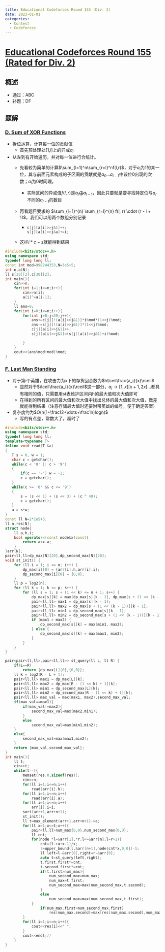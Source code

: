 ```yaml
---
title: Educational Codeforces Round 155 (Div. 2)
date: 2023-01-01
categories:
  - Contest
  - Codeforces
---
```


# [Educational Codeforces Round 155 (Rated for Div. 2)](https://codeforces.com/contest/1879)

## 概述

- 通过：ABC
- 补题：DF

## 题解

### [D. Sum of XOR Functions](https://codeforces.com/contest/1879/problem/D)

- 拆位运算，计算每一位的贡献值
  - 首先预处理处[1,i]上的异或$a_i$
- 从左到有开始遍历，并对每一位进行合统计。
  - 先看较为简单的计算$\sum_{l=1}^n\sum_{r=l}^nf(l,r)$，对于$a_i$为1的某一位，其与前面元素构成的子区间的贡献就是$a_0\dots a_{i-1}$中该位0出现的次数；$a_i$为0时同理。
  
    - 实际区间的异或值$f(l,r)$是$a_r\bigoplus a_{l-1}$，因此只要就是要寻找特定位与$a_r$不同的$a_{l-1}$的数目
  
  - 再看题目要求的 $\sum_{l=1}^{n} \sum_{r=l}^{n} f(l, r) \cdot (r - l + 1)$，我们可以用两个数组分别记录
  
    - ```c++
      c[j][a[i]>>j&1]++;
      s[j][a[i]>>j&a]+=i;
      ```
  
  - 这样$i*c-s$就能得到结果

```c++
#include<bits/stdc++.h>
using namespace std;
typedef long long ll;
const int mod=998244353,N=3e5+5;
int n,a[N];
ll s[30][2],c[30][2];
int main(){
    cin>>n;
    for(int i=1;i<=n;i++){
        cin>>a[i];
        a[i]^=a[i-1];
    }
    ll ans=0;
    for(int i=0;i<=n;i++){
        for(int j=0;j<30;j++){
            ans+=c[j][!(a[i]>>j&1)]*i%mod*(1<<j)%mod;
            ans-=s[j][!(a[i]>>j&1)]*(1<<j)%mod;
            c[j][a[i]>>j&1]++;
            s[j][a[i]>>j&1]=(s[j][a[i]>>j&1]+i)%mod;

        }
    }
    cout<<(ans%mod+mod)%mod;
}
```

### [F. Last Man Standing](https://codeforces.com/contest/1879/problem/F)

- 对于第i个英雄，在攻击力为x下的存货回合数为$h\lceil\frac{a_i}{x}\rceil$
  - 显然对于$\lceil\frac{a_i}{x}\rceil$这一部分，$a_i\to[1,x][x+1,2x]\dots$都具有相同的值，只需要用st表维护区间内h的最大值和次大值即可
  - 在得到的所有区间的最大值和次大值中找出总体的最大值和次大值，做差就能得到结果（注意存储最大值时还要附带英雄的编号，便于确定答案）
- 复杂度约为$O(n(1+\frac12+\dots+\frac1n)logn)$
  - 写的有点差，常数大了，超时了

```c++
#include<bits/stdc++.h>
using namespace std;
typedef long long ll;
template<typename T>
inline void read(T &a)
{
   T s = 0, w = 1;
   char c = getchar();
   while(c < '0' || c > '9')
   {
       if(c == '-') w = -1;
       c = getchar();
   }
   while(c >= '0' && c <= '9')
   {
       s = (s << 1) + (s << 3) + (c ^ 48);
       c = getchar();
   }
   a = s*w;
}
const ll N=2*1e5+5;
ll n,res[N];
struct node{
    ll a,h,i;
    bool operator<(const node&x)const{
        return a<x.a;
    }
}arr[N];
pair<ll,ll>dp_max[N][20],dp_second_max[N][20];
void st_init() {
    for (ll i = 1; i <= n; i++) {
        dp_max[i][0] = {arr[i].h,arr[i].i};
        dp_second_max[i][0] = {0,0};
    }
    ll p = log2(n);
    for (ll k = 1; k <= p; k++) {
        for (ll s = 1; s + (1 << k) <= n + 1; s++) {
            dp_max[s][k] = max(dp_max[s][k - 1], dp_max[s + (1 << (k - 1))][k - 1]);
            pair<ll,ll> max1 = dp_max[s][k - 1];
            pair<ll,ll> max2 = dp_max[s + (1 << (k - 1))][k - 1];
            pair<ll,ll> min1 = dp_second_max[s][k - 1];
            pair<ll,ll> min2 = dp_second_max[s + (1 << (k - 1))][k - 1];
            if (max1 > max2) {
                dp_second_max[s][k] = max(min1, max2);
            } else {
                dp_second_max[s][k] = max(max1, min2);
            }
        }
    }
}

pair<pair<ll,ll>,pair<ll,ll>> st_query(ll L, ll R) {
    if(L==R)
        return {dp_max[L][0],{0,0}};
    ll k = log2(R - L + 1);
    pair<ll,ll> max1 = dp_max[L][k];
    pair<ll,ll> max2 = dp_max[R - (1 << k) + 1][k];
    pair<ll,ll> min1 = dp_second_max[L][k];
    pair<ll,ll> min2 = dp_second_max[R - (1 << k) + 1][k];
    pair<ll,ll> max_val = max(max1, max2),second_max_val;
    if(max_val==max1){
        if(max_val!=max2){
            second_max_val=max(max2,min1);
        }
        else
            second_max_val=max(min1,min2);
    }
    else{
        second_max_val=max(max1,min2);
    }
    return {max_val,second_max_val};
}
int main(){
    ll t;
    cin>>t;
    while(t--){
        memset(res,0,sizeof(res));
        cin>>n;
        for(ll i=1;i<=n;i++)
            read(arr[i].h);
        for(ll i=1;i<=n;i++)
            read(arr[i].a);
        for(ll i=1;i<=n;i++)
            arr[i].i=i;
        sort(arr+1,arr+n+1);
        st_init();
        ll t=max_element(arr+1,arr+n+1)->a;
        for(ll x=1;x<=t;x++){
            pair<ll,ll>num_max{0,0},num_second_max{0,0};
            ll cnt;
            for(node *l=&arr[1],*r;l<=&arr[n];l=r+1){
                cnt=(l->a+x-1)/x;
                r=upper_bound(l,&arr[n+1],node{cnt*x,0,0})-1;
                ll left=l-&arr[0],right=r-&arr[0];
                auto t=st_query(left,right);
                t.first.first*=cnt;
                t.second.first*=cnt;
                if(t.first>num_max){
                    num_second_max=num_max;
                    num_max=t.first;
                    num_second_max=max(num_second_max,t.second);
                }
                else
                    num_second_max=max(num_second_max,t.first);
            }
                if(num_max.first>num_second_max.first)
                    res[num_max.second]=max(res[num_max.second],num_max.first-num_second_max.first);
        }
        for(ll i=1;i<=n;i++){
            cout<<res[i]<<" ";
        }
        cout<<endl;//
    }
}
```

